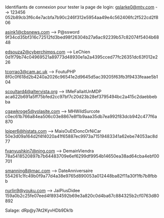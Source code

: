 Identifiants de connexion pour tester la page de login:
gslarke0@mtv.com		--> 	123456
052b89cb3f6c4e7acbfa7b90c246f312e5954aa49e4c562406fc2f522cd2f806

asink1@cbsnews.com		-->	P@ssword
9f34cd35bf316c72512fd3bed98f26304b27a6ac92239b57c82074f5404b6848

edsouza2@cyberchimps.com	-->	LeChien
0d1f79b74c04969521a89773d48930e1a2a4395cced77fc26351dc63f012e226

tcorrao3@cam.ac.uk		-->	FoutuPHP
8f0c0f618d2b4240a2026c96541e2d9645d5ac39205f63fb3f9433feaae5b104

scoultard4@altervista.org	-->	IlMeFallaitUnMDP
aca622b691a5ff75bfed2cc97bf7c20d23b28ef3795494bc2a415c2daebbebba

cgawkroge5@yolasite.com		-->	MHWildSurcote
c0ec61b766a84ea506c03e8867e8f1b9aaa35db7ea992f83dcb942c477f6a870

lpiper6@histats.com		-->	MaisOuEtDoncOrNiCar
50e3d09a164d2f4f4020a41f65887ec9973a71519483341a62ebe74053ac8d77

fvanyushkin7@ning.com		-->	DemainViendra
78a5418520897b7b64483709e6ef6299df9954b14650ea38ad64cba4ebf00701

smanning8@mac.com		-->	DateAnniversaire
554261c1fc49b0f9a77d4a38e9765d890053a012448ba82f11a30f1fb7b8fbbb

nurlin9@youku.com		-->	JaiPlusDidee
159a0b2c25fe07eed4f8934592b69e3a820c0d4ba67c884325b2cf0763d80892

Salage: dRp@y7At2KyvHDb9Dk!b
